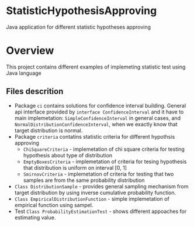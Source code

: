 # StatisticHypothesisApproving
Java application for different statistic hypotheses approving

<h1>Overview</h1>
<p>This project contains different examples of implemeting statistic test using Java language</p>
<h2>Files descrition</h2>
<ul>

<li>Package <code>ci</code> contains solutions for confidence interval building. General api interface provided by
<code>interface ConfidenceInterval</code> and it have to main implemetation: <code>SimpleConfidenceInterval</code> in general cases, and
<code>NormalDistributionConfidenceInterval</code>, when we exactly know that target distribution is normal.</li>

<li> Package <code>criteria</code> contatins statistic criteria for different hypothsis approving
  <ul>
    <li><code>ChiSquareCriteria</code> - implemetation of chi square criteria for testing hypothesis about type of distribution</li>
    <li><code>EmptyBoxesCriteria</code> - implemetation of criteria for tesing hypothesis that distribution is uniform on interval [0, 1]</li>
    <li><code>SmirnovCriteria</code> - implemetation of criteria for testing that two samples are from the same probability distribution</li>
  </ul>
</li>

<li><code>Class DistributionSample</code> - provides general sampling mechanism from target distribution by using inverse cumulative probability function.</li>

<li><code>Class EmpiricalDistributionFunction</code> - simple implemetation of empirical function using sampel.</li>

<li>Test <code>Class ProbabilityEstimationTest</code> - shows different appoaches for estimating value.</li>

</ul>
